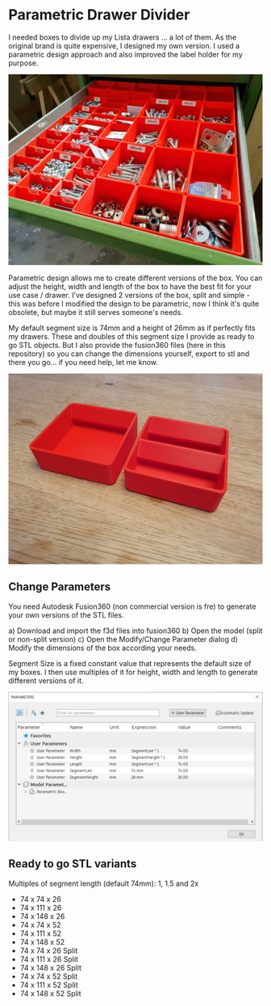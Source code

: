 # Parametric Drawer Divider

I needed boxes to divide up my Lista drawers ... a lot of them. As the original brand is quite expensive, I designed my own version. I used a parametric design approach and also improved the label holder for my purpose.

![](images/20230303_101703.jpg)

Parametric design allows me to create different versions of the box. You can adjust the height, width and length of the box to have the best fit for your use case / drawer. I've designed 2 versions of the box, split and simple - this was before I modified the design to be parametric, now I think it's quite obsolete, but maybe it still serves someone's needs.

My default segment size is 74mm and a height of 26mm as if perfectly fits my drawers. These and doubles of this segment size I provide as ready to go STL objects. But I also provide the fusion360 files (here in this repository) so you can change the dimensions yourself, export to stl and there you go... if you need help, let me know.

![](images/20230303_092959.jpg)

## Change Parameters
You need Autodesk Fusion360 (non commercial version is fre) to generate your own versions of the STL files.

  a) Download and import the f3d files into fusion360
  b) Open the model (split or non-split version)
  c) Open the Modify/Change Parameter dialog
  d) Modify the dimensions of the box according your needs.
  
Segment Size is a fixed constant value that represents the default size of my boxes. I then use multiples of it for height, width and length to generate different versions of it.
  
  ![Change Paramaters Dialog in Fusion360](images/BoxParameters.PNG)

## Ready to go STL variants

Multiples of segment length (default 74mm): 1, 1.5 and 2x

- 74 x 74 x 26
- 74 x 111 x 26
- 74 x 148 x 26
- 74 x 74 x 52
- 74 x 111 x 52
- 74 x 148 x 52
- 74 x 74 x 26 Split
- 74 x 111 x 26 Split
- 74 x 148 x 26 Split
- 74 x 74 x 52 Split
- 74 x 111 x 52 Split
- 74 x 148 x 52 Split